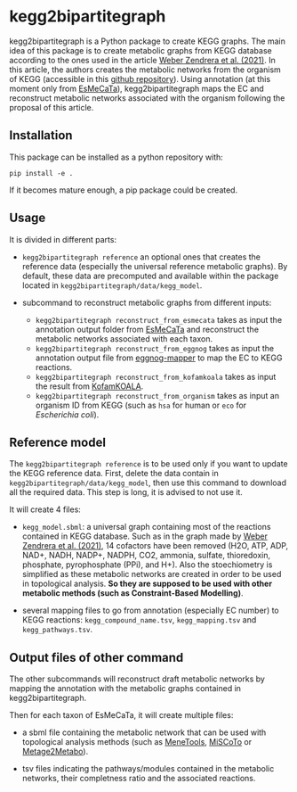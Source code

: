# kegg2bipartitegraph

kegg2bipartitegraph is a Python package to create KEGG graphs. The main idea of this package is to create metabolic graphs from KEGG database according to the ones used in the article [Weber Zendrera et al. (2021)](https://www.nature.com/articles/s41598-021-91486-8). In this article, the authors creates the metabolic networks from the organism of KEGG (accessible in this [github repository](https://github.com/AWebZen/FunctionalPrediction5000species)). Using annotation (at this moment only from [EsMeCaTa](https://github.com/AuReMe/esmecata)), kegg2bipartitegraph maps the EC and reconstruct metabolic networks associated with the organism following the proposal of this article.

## Installation

This package can be installed as a python repository with:

```pip install -e . ```

If it becomes mature enough, a pip package could be created.

## Usage

It is divided in different parts:

- `kegg2bipartitegraph reference` an optional ones that creates the reference data (especially the universal reference metabolic graphs). By default, these data are precomputed and available within the package located in `kegg2bipartitegraph/data/kegg_model`.

- subcommand to reconstruct metabolic graphs from different inputs:
    - `kegg2bipartitegraph reconstruct_from_esmecata` takes as input the annotation output folder from [EsMeCaTa](https://github.com/AuReMe/esmecata) and reconstruct the metabolic networks associated with each taxon.
    - `kegg2bipartitegraph reconstruct_from_eggnog` takes as input the annotation output file from [eggnog-mapper](https://github.com/eggnogdb/eggnog-mapper) to map the EC to KEGG reactions.
    - `kegg2bipartitegraph reconstruct_from_kofamkoala` takes as input the result from [KofamKOALA](https://www.genome.jp/tools/kofamkoala/).
    - `kegg2bipartitegraph reconstruct_from_organism` takes as input an organism ID from KEGG (such as `hsa` for human or `eco` for *Escherichia coli*).

## Reference model

The `kegg2bipartitegraph reference` is to be used only if you want to update the KEGG reference data. First, delete the data contain in `kegg2bipartitegraph/data/kegg_model`, then use this command to download all the required data. This step is long, it is advised to not use it.

It will create 4 files:

- `kegg_model.sbml`: a universal graph containing most of the reactions contained in KEGG database. Such as in the graph made by [Weber Zendrera et al. (2021)](https://www.nature.com/articles/s41598-021-91486-8), 14 cofactors have been removed (H2O, ATP, ADP, NAD+, NADH, NADP+, NADPH, CO2, ammonia, sulfate, thioredoxin, phosphate, pyrophosphate (PPi), and H+). Also the stoechiometry is simplified as these metabolic networks are created in order to be used in topological analysis. **So they are supposed to be used with other metabolic methods (such as Constraint-Based Modelling)**.

- several mapping files to go from annotation (especially EC number) to KEGG reactions: `kegg_compound_name.tsv`, `kegg_mapping.tsv` and `kegg_pathways.tsv`.

## Output files of other command

The other subcommands will reconstruct draft metabolic networks by mapping the annotation with the metabolic graphs contained in kegg2bipartitegraph.

Then for each taxon of EsMeCaTa, it will create multiple files:

- a sbml file containing the metabolic network that can be used with topological analysis methods (such as [MeneTools](https://github.com/cfrioux/MeneTools), [MiSCoTo](https://github.com/cfrioux/miscoto) or [Metage2Metabo](https://github.com/AuReMe/metage2metabo)).

- tsv files indicating the pathways/modules contained in the metabolic networks, their completness ratio and the associated reactions.


